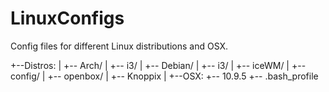 # LinuxConfigs

Config files for different Linux distributions and OSX.

+--Distros:
|  +-- Arch/
|      +-- i3/
|  +-- Debian/
|      +-- i3/
|      +-- iceWM/
|      +-- config/
|          +-- openbox/
|  +-- Knoppix
|
+--OSX:
   +-- 10.9.5
       +-- .bash_profile
